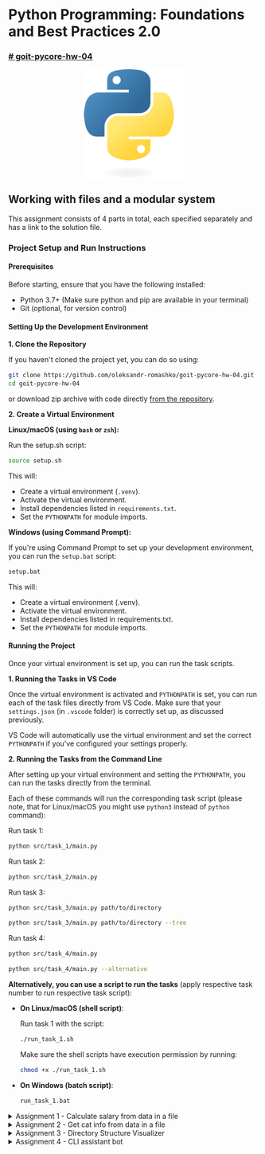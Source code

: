 # Python Programming: Foundations and Best Practices 2.0

### [# goit-pycore-hw-04](https://github.com/topics/goit-pycore-hw-04)

<p align="center">
  <img align="center" src="./assets/thumbnail.svg" width="200" title="Project thumbnail" alt="project thumbnail">
</p>


## Working with files and a modular system

This assignment consists of 4 parts in total, each specified separately and has a link to the solution file.

### Project Setup and Run Instructions

#### Prerequisites

Before starting, ensure that you have the following installed:

* Python 3.7+ (Make sure python and pip are available in your terminal)
* Git (optional, for version control)

#### Setting Up the Development Environment

**1. Clone the Repository**

If you haven't cloned the project yet, you can do so using:

```bash
git clone https://github.com/oleksandr-romashko/goit-pycore-hw-04.git
cd goit-pycore-hw-04
```

or download zip archive with code directly [from the repository](https://github.com/oleksandr-romashko/goit-pycore-hw-04/archive/refs/heads/main.zip).

**2. Create a Virtual Environment**

**Linux/macOS (using `bash` or `zsh`):**

Run the setup.sh script:

```bash
source setup.sh
```

This will:
* Create a virtual environment (`.venv`).
* Activate the virtual environment.
* Install dependencies listed in `requirements.txt`.
* Set the `PYTHONPATH` for module imports.

**Windows (using Command Prompt):**

If you're using Command Prompt to set up your development environment, you can run the `setup.bat` script:

```cmd
setup.bat
```
This will:
* Create a virtual environment (.venv).
* Activate the virtual environment.
* Install dependencies listed in requirements.txt.
* Set the `PYTHONPATH` for module imports.

#### Running the Project
Once your virtual environment is set up, you can run the task scripts.

**1. Running the Tasks in VS Code**

Once the virtual environment is activated and `PYTHONPATH` is set, you can run each of the task files directly from VS Code. Make sure that your `settings.json` (in `.vscode` folder) is correctly set up, as discussed previously.

VS Code will automatically use the virtual environment and set the correct `PYTHONPATH` if you've configured your settings properly.

**2. Running the Tasks from the Command Line**

After setting up your virtual environment and setting the `PYTHONPATH`, you can run the tasks directly from the terminal.

Each of these commands will run the corresponding task script (please note, that for Linux/macOS you might use `python3` instead of `python` command):

Run task 1:

```bash
python src/task_1/main.py
```

Run task 2:

```bash
python src/task_2/main.py
```

Run task 3:

```bash
python src/task_3/main.py path/to/directory
```

```bash
python src/task_3/main.py path/to/directory --tree
```

Run task 4:

```bash
python src/task_4/main.py
```

```bash
python src/task_4/main.py --alternative
```

**Alternatively, you can use a script to run the tasks** (apply respective task number to run respective task script):

* **On Linux/macOS (shell script)**:

  Run task 1 with the script:
  ```bash
  ./run_task_1.sh
  ```

  Make sure the shell scripts have execution permission by running:

  ```bash
  chmod +x ./run_task_1.sh
  ```

* **On Windows (batch script)**:

  ```cmd
  run_task_1.bat
  ```

<details>

<summary>Assignment 1 - Calculate salary from data in a file</summary>

#### Solution:

Solution for this task is located in the following files:
* [./src/task_1/main.py](./src/task_1/main.py) - main entry point file.
* [./src/task_1/salary_calculator.py](./src/task_1/salary_calculator.py) - file with main business logic.

Result screenshot - file with no issues:

<p align="center">
  <img align="left" src="./assets/results/task_1_result_no_issues.png" title="task 1 screenshot no issues" alt="result screenshot">
</p>

Result screenshot - file with issues:

<p align="center">
  <img align="left" src="./assets/results/task_1_result_with_issues.png" title="task 1 screenshot with issues" alt="result screenshot">
</p>
.

#### Task description:

There is a text file containing information about the monthly salaries of developers in your company.
Each line in the file includes a developer's full name and their salary, separated by a comma (with no spaces).

Example:
```
Alex Korp,3000  
Nikita Borisenko,2000  
Sitarama Raju,1000
```

The task is to write a function called `total_salary(path)` that analyzes this file and returns the total and average salary of all developers.

#### Task requirements:

1. The function `total_salary(path)` must accept a single argument — the path to the text file.
2. The file contains salary data separated by commas. Each line represents one developer.
3. The function should:
   1. Analyze the file
   2. Calculate the total salary
   3. Calculate the average salary
4. The function must return a tuple of two numbers: total salary and average salary.


#### Recommendations to the implementation:

1. Use a context manager `with` to read the file.
2. Don't forget to set the encoding when opening the file.
3. Use the `split(',')` method to separate the name and salary in each line.
4. Compute the total sum of all salaries, then divide it by the number of developers to get the average.
5. Handle possible exceptions, such as the file not existing.

#### Evaluation criteria:

1. The function must correctly calculate the total and average salaries.
2. It should handle cases where the file is missing or invalid.
3. The code should be clean, well-structured, and easy to understand.

#### Example:

Function usage:

```python
total, average = total_salary("path/to/salary_file.txt")
print(f"Загальна сума заробітної плати: {total}, Середня заробітна плата: {average}")
```

Expected result:

```shell
Загальна сума заробітної плати: 6000, Середня заробітна плата: 2000
```

</details>

<details>

<summary>Assignment 2 - Get cat info from data in a file</summary>

#### Solution:

Solution for this task is located in the following files:
* [./src/task_2/main.py](./src/task_2/main.py) - main entry point file.
* [./src/task_2/cats_inventory.py](./src/task_2/cats_inventory.py) - file with main business logic.

Result screenshot - file with no issues:

<p align="center">
  <img align="left" src="./assets/results/task_2_result_no_issues.png" title="task 2 screenshot no issues" alt="result screenshot">
</p>

Result screenshot - file with issues:

<p align="center">
  <img align="left" src="./assets/results/task_2_result_with_issues.png" title="task 2 screenshot with issues" alt="result screenshot">
</p>
.

#### Task description:

There is a text file containing information about cats. Each line of the file contains a unique identifier for the cat, its name, and age, separated by a comma. 

For example:
```
60b90c1c13067a15887e1ae1,Tayson,3
60b90c2413067a15887e1ae2,Vika,1
60b90c2e13067a15887e1ae3,Barsik,2
60b90c3b13067a15887e1ae4,Simon,12
60b90c4613067a15887e1ae5,Tessi,5
```

The task is to develop a function `get_cats_info(path)` that reads this file and returns a list of dictionaries containing information about each cat.

#### Task requirements:

1. The function `get_cats_info(path)` should accept one argument - the path to the text file (`path`).
2. The file contains data about cats, with each record containing a unique identifier, the cat's name, and age.
3. The function should return a list of dictionaries, where each dictionary contains information about one cat.

#### Recommendations to the implementation:

1. Use `with` to safely read the file.
2. Remember to set the file encoding when opening files.
3. For each line in the file, use `split(',')` to get the identifier, name, and age of the cat.
4. Create a dictionary with keys "`id`", "`name`", and "`age`" for each cat, and add it to the list, which will be returned.
5. Handle possible exceptions related to reading the file.

#### Evaluation criteria:

1. The function should correctly process the data and return the correct list of dictionaries.
2. Proper exception and error handling should be implemented.
3. The code should be clean, well-structured, and easy to understand.

#### Example:

Function usage:

```python
cats_info = get_cats_info("path/to/cats_file.txt")
print(cats_info)
```

Expected result:

```shell
[
    {"id": "60b90c1c13067a15887e1ae1", "name": "Tayson", "age": "3"},
    {"id": "60b90c2413067a15887e1ae2", "name": "Vika", "age": "1"},
    {"id": "60b90c2e13067a15887e1ae3", "name": "Barsik", "age": "2"},
    {"id": "60b90c3b13067a15887e1ae4", "name": "Simon", "age": "12"},
    {"id": "60b90c4613067a15887e1ae5", "name": "Tessi", "age": "5"},
]
```

</details>

<details>

<summary>Assignment 3 - Directory Structure Visualizer</summary>

#### Solution:

Solution for this task is located in the following files:
* [./src/task_3/main.py](./src/task_3/main.py) - main entry point file with main business logic.

Result screenshot - with provided path to folder as argument:

<p align="center">
  <img align="left" src="./assets/results/task_3_result_with_path_arg.png" title="task 3 screenshot with path as arg" alt="result screenshot">
</p>

Result screenshot - with no arguments (uses current run folder path):

<p align="center">
  <img align="left" src="./assets/results/task_3_result_no_path_arg.png" title="task 3 screenshot no path arg" alt="result screenshot">
</p>
.

#### Task description:

Create a Python script that accepts a directory path as a command-line argument and visualizes the structure of that directory, displaying the names of all subdirectories and files. For better visual distinction, use different colors for directories and files.

#### Recommendations to the implementation:

1. First, install **colorama**. Use virtual environment and install package using `pip`.
2. Use `sys` module to get the path argument from the command line.
3. Use `pathlib` to work with files and directories.
4. Use `colorama` for styled terminal output.

#### Evaluation criteria:

1. Use of a virtual environment.
2. Correct handling and validation of the input directory path.
3. Accurate and visually structured output of the directory tree.
4. Proper use of colors for files and folders using **colorama**.
5. Code quality: readability, structure, comments.

#### Example:

If you run the script and pass an absolute path to a directory as a parameter:

```bash
python hw03.py /path/to/your/directory
```

This will result in the terminal displaying a list of all subdirectories and files in the specified directory, using different colors for directories and files to make the file structure easier to read visually.

For a directory with the following structure:

```
📦picture
 ┣ 📂Logo
 ┃ ┣ 📜IBM+Logo.png
 ┃ ┣ 📜ibm.svg
 ┃ ┗ 📜logo-tm.png
 ┣ 📜bot-icon.png
 ┗ 📜mongodb.jpg
```

The script should output a similar structure.

![task 3 output example](./assets/task_3_output_example.png)

</details>

<details>

<summary>Assignment 4 - CLI assistant bot</summary>

#### <a name="assignment-4-task-description"></a>Solution:

Solution for this task is located in the [./src/task_4/](./src/task_4/) folder, specifically in the following files:
* [src/task_4/main.py](src/task_4/main.py) - main entry point file.
* [src/task_4/input_parser.py](src/task_4/input_parser.py) - user input parser.
* [src/task_4/contacts_validator.py](src/task_4/contacts_validator.py) - file with validation functions
* [src/task_4/contacts_handler.py](src/task_4/contacts_handler.py) - File with main business logic related to contacts management.
* [src/task_4/constants.py](src/task_4/constants.py) - file with constants (may be moved e.g. into utils folder later).

Result screenshot - happy path:

<p align="center">
  <img align="left" src="./assets/results/task_4_result_happy_path.png" title="task 4 screenshot happy path" alt="result screenshot">
</p>
.

#### Task description:

Create a console assistant bot that will recognize commands entered from the keyboard and respond according to the input command.

In this work focus would be on the interface of the assistant bot itself. The simplest and most convenient interface at the early stages of development is a console application CLI (Command Line Interface). A CLI is relatively easy to implement.

Any CLI consists of three main components:

* **Command parser** - the part responsible for analyzing the strings entered by the user, extracting keywords and command modifiers.
* **Command handler functions** - a set of functions (also known as handlers) responsible for directly executing the commands.
* **Request-response loop** - this part of the application is responsible for receiving input from the user and returning the response from the handler function.

In the first stage, our assistant bot should be able to:

* store a name and phone number,
* find a phone number by name,
* update a saved phone number,
* display all saved records in the console.

To implement this simple logic, we will use a dictionary, where the user's name is the key and the phone number is the value.

#### Task requirements:

* The program must have a main() function that manages the main command-processing loop.
* Implement a parse_input() function that will parse the user input string into a command and its arguments. Commands and arguments must be recognized regardless of input case (case-insensitive).
* Your program must wait for user input and process it using the appropriate handler functions. If the user enters the command "exit" or "close", the program should terminate.
* Write handler functions for different commands, such as add_contact(), change_contact(), show_phone(), etc.
* Use a Python dictionary to store names and phone numbers. The name will be the key, and the phone number will be the value.
* Your program must be able to identify and notify the user of incorrectly entered commands.

#### Recommendations to the implementation:

First, we need to systematize the format of commands for our console assistant bot. This will help us understand which functions we need to create for each command. Let's do that:

1. The "hello" command
For now, this doesn't require a separate function; a simple print will do:
* Input: "hello"
* Output: "How can I help you?"

2. The "add [name] [phone number]" command
We'll create a function add_contact for this command:
* Input: "add John 1234567890"
* Output: "Contact added."

3. The "change [name] [new phone number]" command
We'll create a function change_contact for this:
* Input: "change John 0987654321"
* Output: "Contact updated." or an error message if the name isn't found

4. The "phone [name]" command
We'll create a function show_phone for this:
* Input: "phone John"
* Output: [phone number] or an error message if the name isn't found

5. The "all" command
We'll create a function show_all for this:
* Input: "all"
* Output: All saved contacts with their phone numbers

6. The "close" or "exit" commands
Since these should terminate the program, we don't need a separate function:
* Input: either of these words
* Output: "Good bye!" and the bot stops running

Any command that doesn't match the formats above will be considered invalid, and the bot will output: "Invalid command."

Let's Start with a Simple Version of the CLI Bot:
```python
def main():
    print("Welcome to the assistant bot!")
    while True:
        command = input("Enter a command: ").strip().lower()

        if command in ["close", "exit"]:
            print("Good bye!")
            break
        elif command == "hello":
            print("How can I help you?")
        else:
            print("Invalid command.")

if __name__ == "__main__":
    main()
```

When the program starts, it prints "`Welcome to the assistant bot!`" and enters an infinite loop, waiting for user input.

If the user enters "close" or "exit", the program prints "Good bye!" and ends.

```python
if command in ["close", "exit"]:
    print("Good bye!")
    break
```

If the user enters "hello", it responds with "How can I help you?".
Any other command results in: "Invalid command."

Example output:

```bash
Welcome to the assistant bot!
Enter a command: test
Invalid command.
Enter a command: hello
How can I help you?
Enter a command: exit
Good bye!
This code creates a basic interactive command-line assistant that responds to a limited set of commands. It implements a request-response loop which is a great starting point for adding more functionality in future assignments.

Now Let's Add a Command Parser
We'll rewrite the code like this:

python
Copy
Edit
def parse_input(user_input):
    cmd, *args = user_input.split()
    cmd = cmd.strip().lower()
    return cmd, *args

def main():
    print("Welcome to the assistant bot!")
    while True:
        user_input = input("Enter a command: ")
        command, *args = parse_input(user_input)

        if command in ["close", "exit"]:
            print("Good bye!")
            break
        elif command == "hello":
            print("How can I help you?")
        else:
            print("Invalid command.")

if __name__ == "__main__":
    main()
```
 
... etc.

#### Evaluation criteria:

1. The bot must run in an infinite loop, waiting for the user's command.
2. The bot terminates its execution if it encounters the words "close" or "exit".
3. The bot is not case-sensitive to the input commands.
4. The bot accepts the following commands:
    1. "hello" → responds in the console with the message: "How can I help you?"
    2. "add username phone" → with this command, the bot stores a new contact in memory (e.g., in a dictionary). The user provides a username and a phone number, separated by a space.
    3. "change username phone" → with this command, the bot updates the phone number for an existing contact username.
    4. "phone username" → with this command, the bot displays the phone number for the specified contact username.
    5. "all" → with this command, the bot outputs all saved contacts with their phone numbers in the console.
    6. "close", "exit" → when either of these commands is entered, the bot outputs "Good bye!" in the console and exits.
5. The logic for these commands must be implemented in separate functions, and each of these functions should take one or more strings as input and return a string.
6. All user interaction (i.e., print() and input()) should occur only in the main() function.

</details>